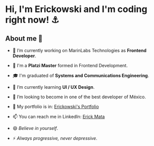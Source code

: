 # Hi, I'm Erickowski and I'm coding right now! ⚓

## About me 🤖

- 🔭 I’m currently working on MarinLabs Technologies as __Frontend Developer__.

- 💚 I'm a __Platzi Master__ formed in Frontend Development.

- 🎓 I'm graduated of __Systems and Communications Engineering__.

- 🌱 I’m currently learning __UI / UX Design__.

- 🤔 I’m looking to become in one of the best developer of México.

- 💼 My portfolio is in: [Erickowski's Portfolio](https://erickowski.github.io/)

- 📫 You can reach me in LinkedIn: [Erick Mata](https://www.linkedin.com/in/erick-mata/)

- 😄 _Believe in yourself_.

- ⚡ _Always progressive, never depressive_.
